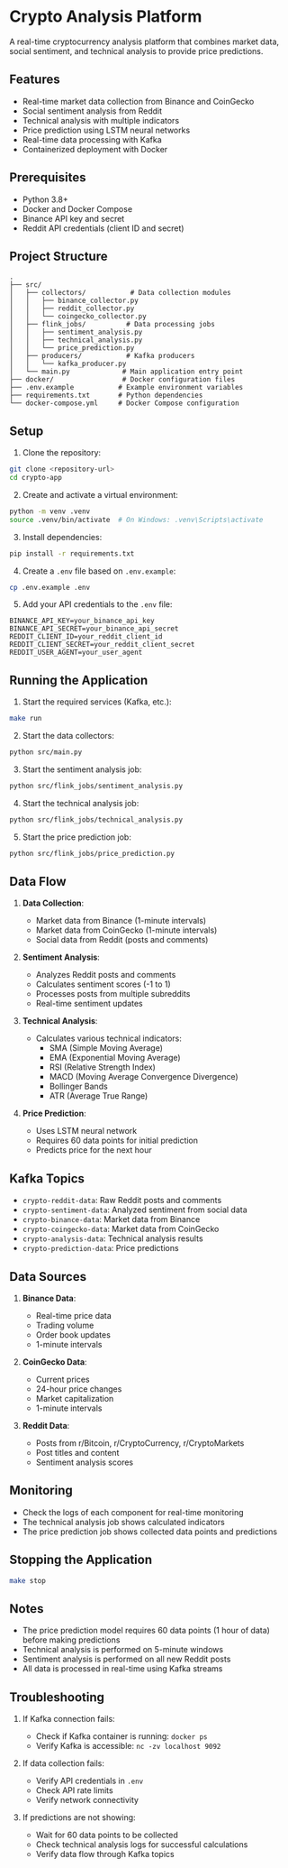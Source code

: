 # Crypto Analysis Platform

A real-time cryptocurrency analysis platform that combines market data, social sentiment, and technical analysis to provide price predictions.

## Features

- Real-time market data collection from Binance and CoinGecko
- Social sentiment analysis from Reddit
- Technical analysis with multiple indicators
- Price prediction using LSTM neural networks
- Real-time data processing with Kafka
- Containerized deployment with Docker

## Prerequisites

- Python 3.8+
- Docker and Docker Compose
- Binance API key and secret
- Reddit API credentials (client ID and secret)

## Project Structure

```
.
├── src/
│   ├── collectors/           # Data collection modules
│   │   ├── binance_collector.py
│   │   ├── reddit_collector.py
│   │   └── coingecko_collector.py
│   ├── flink_jobs/          # Data processing jobs
│   │   ├── sentiment_analysis.py
│   │   ├── technical_analysis.py
│   │   └── price_prediction.py
│   ├── producers/           # Kafka producers
│   │   └── kafka_producer.py
│   └── main.py             # Main application entry point
├── docker/                 # Docker configuration files
├── .env.example           # Example environment variables
├── requirements.txt       # Python dependencies
└── docker-compose.yml     # Docker Compose configuration
```

## Setup

1. Clone the repository:
```bash
git clone <repository-url>
cd crypto-app
```

2. Create and activate a virtual environment:
```bash
python -m venv .venv
source .venv/bin/activate  # On Windows: .venv\Scripts\activate
```

3. Install dependencies:
```bash
pip install -r requirements.txt
```

4. Create a `.env` file based on `.env.example`:
```bash
cp .env.example .env
```

5. Add your API credentials to the `.env` file:
```
BINANCE_API_KEY=your_binance_api_key
BINANCE_API_SECRET=your_binance_api_secret
REDDIT_CLIENT_ID=your_reddit_client_id
REDDIT_CLIENT_SECRET=your_reddit_client_secret
REDDIT_USER_AGENT=your_user_agent
```

## Running the Application

1. Start the required services (Kafka, etc.):
```bash
make run
```

2. Start the data collectors:
```bash
python src/main.py
```

3. Start the sentiment analysis job:
```bash
python src/flink_jobs/sentiment_analysis.py
```

4. Start the technical analysis job:
```bash
python src/flink_jobs/technical_analysis.py
```

5. Start the price prediction job:
```bash
python src/flink_jobs/price_prediction.py
```

## Data Flow

1. **Data Collection**:
   - Market data from Binance (1-minute intervals)
   - Market data from CoinGecko (1-minute intervals)
   - Social data from Reddit (posts and comments)

2. **Sentiment Analysis**:
   - Analyzes Reddit posts and comments
   - Calculates sentiment scores (-1 to 1)
   - Processes posts from multiple subreddits
   - Real-time sentiment updates

3. **Technical Analysis**:
   - Calculates various technical indicators:
     - SMA (Simple Moving Average)
     - EMA (Exponential Moving Average)
     - RSI (Relative Strength Index)
     - MACD (Moving Average Convergence Divergence)
     - Bollinger Bands
     - ATR (Average True Range)

4. **Price Prediction**:
   - Uses LSTM neural network
   - Requires 60 data points for initial prediction
   - Predicts price for the next hour

## Kafka Topics

- `crypto-reddit-data`: Raw Reddit posts and comments
- `crypto-sentiment-data`: Analyzed sentiment from social data
- `crypto-binance-data`: Market data from Binance
- `crypto-coingecko-data`: Market data from CoinGecko
- `crypto-analysis-data`: Technical analysis results
- `crypto-prediction-data`: Price predictions

## Data Sources

1. **Binance Data**:
   - Real-time price data
   - Trading volume
   - Order book updates
   - 1-minute intervals

2. **CoinGecko Data**:
   - Current prices
   - 24-hour price changes
   - Market capitalization
   - 1-minute intervals

3. **Reddit Data**:
   - Posts from r/Bitcoin, r/CryptoCurrency, r/CryptoMarkets
   - Post titles and content
   - Sentiment analysis scores

## Monitoring

- Check the logs of each component for real-time monitoring
- The technical analysis job shows calculated indicators
- The price prediction job shows collected data points and predictions

## Stopping the Application

```bash
make stop
```

## Notes

- The price prediction model requires 60 data points (1 hour of data) before making predictions
- Technical analysis is performed on 5-minute windows
- Sentiment analysis is performed on all new Reddit posts
- All data is processed in real-time using Kafka streams

## Troubleshooting

1. If Kafka connection fails:
   - Check if Kafka container is running: `docker ps`
   - Verify Kafka is accessible: `nc -zv localhost 9092`

2. If data collection fails:
   - Verify API credentials in `.env`
   - Check API rate limits
   - Verify network connectivity

3. If predictions are not showing:
   - Wait for 60 data points to be collected
   - Check technical analysis logs for successful calculations
   - Verify data flow through Kafka topics 